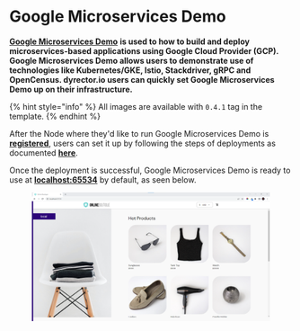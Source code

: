 # Google Microservices Demo

[**Google Microservices Demo**](https://github.com/GoogleCloudPlatform/microservices-demo) **is used to how to build and deploy microservices-based applications using Google Cloud Provider (GCP). Google Microservices Demo allows users to demonstrate use of technologies like Kubernetes/GKE, Istio, Stackdriver, gRPC and OpenCensus. dyrector.io users can quickly set Google Microservices Demo up on their infrastructure.**

{% hint style="info" %}
All images are available with `0.4.1` tag in the template.
{% endhint %}

After the Node where they'd like to run Google Microservices Demo is [**registered**](../../tutorials/register-your-node.md), users can set it up by following the steps of deployments as documented [**here**](../../tutorials/deploy-your-product.md).

Once the deployment is successful, Google Microservices Demo is ready to use at  [**localhost:65534**](http://localhost:65534) by default, as seen below.

<figure><img src="../../.gitbook/assets/dyrector-io-google-microservices-demo-setup-01.png" alt=""><figcaption></figcaption></figure>
